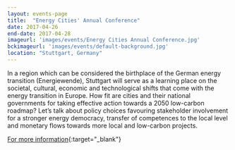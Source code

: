 ```yaml
---
layout: events-page
title:  "Energy Cities' Annual Conference"
date: 2017-04-26
end-date: 2017-04-28
imageurl: 'images/events/Energy Cities Annual Conference.jpg'
bckimageurl: 'images/events/default-background.jpg'
location: "Stuttgart, Germany"
---
```

In a region which can be considered the birthplace of the German energy transition (Energiewende), Stuttgart will serve as a learning place on the societal, cultural, economic and technological shifts that come with the energy transition in Europe. How fit are cities and their national governments for taking effective action towards a 2050 low-carbon roadmap? Let’s talk about policy choices favouring stakeholder involvement for a stronger energy democracy, transfer of competences to the local level and monetary flows towards more local and low-carbon projects.

[For more information](http://www.annualconference.energy-cities.eu/){:target="_blank"}
